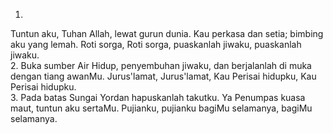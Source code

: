 1.
Tuntun aku, Tuhan Allah, lewat gurun dunia.
Kau perkasa dan setia; bimbing aku yang lemah.
Roti sorga, Roti sorga, puaskanlah jiwaku,
puaskanlah jiwaku.
<br>
2.
Buka sumber Air Hidup, penyembuhan jiwaku,
dan berjalanlah di muka dengan tiang awanMu.
Jurus'lamat, Jurus'lamat, Kau Perisai hidupku,
Kau Perisai hidupku.
<br>
3.
Pada batas Sungai Yordan hapuskanlah takutku.
Ya Penumpas kuasa maut, tuntun aku sertaMu.
Pujianku, pujianku bagiMu selamanya,
bagiMu selamanya.